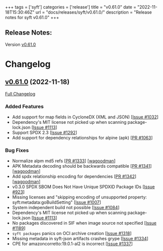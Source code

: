 +++
tags = ['syft']
categories = ['release']
title = "v0.61.0"
date = "2022-11-18T15:30:46Z"
url = "docs/releases/syft/v0.61.0/"
description = "Release notes for syft v0.61.0"
+++

## Release Notes:
Version [v0.61.0](https://github.com/anchore/syft/releases/tag/v0.61.0)

# Changelog

## [v0.61.0](https://github.com/anchore/syft/tree/v0.61.0) (2022-11-18)

[Full Changelog](https://github.com/anchore/syft/compare/v0.60.3...v0.61.0)

### Added Features

- Add support for map fields in CycloneDX (XML and JSON) [[Issue #1032](https://github.com/anchore/syft/issues/1032)]
- Dependency's MIT license not picked up when scanning package-lock.json [[Issue #1113](https://github.com/anchore/syft/issues/1113)]
- Support SPDX 2.3 [[Issue #1292](https://github.com/anchore/syft/issues/1292)]
- Add support for dependency relationships for alpine (apk) [[PR #1063](https://github.com/anchore/syft/pull/1063)] 

### Bug Fixes

- Normalize alpm md5 refs [[PR #1333](https://github.com/anchore/syft/pull/1333)] [[wagoodman](https://github.com/wagoodman)]
- APK Metadata decoding should be backwards compatible [[PR #1341](https://github.com/anchore/syft/pull/1341)] [[wagoodman](https://github.com/wagoodman)]
- Add spdx relationship encoding for dependencies [[PR #1342](https://github.com/anchore/syft/pull/1342)] [[wagoodman](https://github.com/wagoodman)]
- v0.3.0 SPDX SBOM Does Not Have Unique SPDXID Package IDs [[Issue #923](https://github.com/anchore/syft/issues/923)]
- Missing licenses and "skipping encoding of unsupported property: syft:metadata:goBuildSetting" [[Issue #1007](https://github.com/anchore/syft/issues/1007)]
- System independent build not possible [[Issue #1084](https://github.com/anchore/syft/issues/1084)]
- Dependency's MIT license not picked up when scanning package-lock.json [[Issue #1113](https://github.com/anchore/syft/issues/1113)]
- No packages discovered in SIF when image source not specified [[Issue #1189](https://github.com/anchore/syft/issues/1189)]
- `syft packages` panics on OCI archive creation [[Issue #1318](https://github.com/anchore/syft/issues/1318)]
- Missing metadata in syft-json artifacts crashes grype [[Issue #1334](https://github.com/anchore/syft/issues/1334)]
- CPE for amazoncorretto:19.0.1-al2 is incorrect [[Issue #1337](https://github.com/anchore/syft/issues/1337)]
